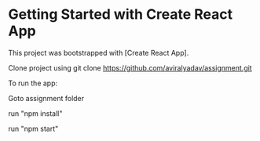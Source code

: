 # Getting Started with Create React App

This project was bootstrapped with [Create React App].

Clone project using git clone https://github.com/aviralyadav/assignment.git

To run the app:

Goto assignment folder

run "npm install"

run "npm start"

